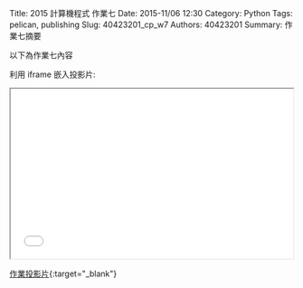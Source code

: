 Title: 2015 計算機程式 作業七
Date: 2015-11/06 12:30
Category: Python
Tags: pelican, publishing
Slug: 40423201_cp_w7
Authors: 40423201
Summary: 作業七摘要

以下為作業七內容

利用 iframe 嵌入投影片:

<iframe src="40423201_cp_w7_p.html" width="500" height="300"></iframe>

[作業投影片](40423201_cp_w7_p.html){:target="_blank"}